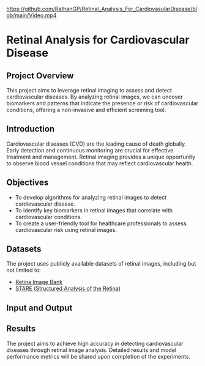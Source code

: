 
https://github.com/RathanGP/Retinal_Analysis_For_CardiovasularDisease/blob/main/Video.mp4
# Retinal Analysis for Cardiovascular Disease

## Project Overview

This project aims to leverage retinal imaging to assess and detect cardiovascular diseases. By analyzing retinal images, we can uncover biomarkers and patterns that indicate the presence or risk of cardiovascular conditions, offering a non-invasive and efficient screening tool.

## Introduction

Cardiovascular diseases (CVD) are the leading cause of death globally. Early detection and continuous monitoring are crucial for effective treatment and management. Retinal imaging provides a unique opportunity to observe blood vessel conditions that may reflect cardiovascular health.

## Objectives

- To develop algorithms for analyzing retinal images to detect cardiovascular disease.
- To identify key biomarkers in retinal images that correlate with cardiovascular conditions.
- To create a user-friendly tool for healthcare professionals to assess cardiovascular risk using retinal images.

## Datasets

The project uses publicly available datasets of retinal images, including but not limited to:
- [Retina Image Bank](https://www.imagebank.asrs.org/)
- [STARE (Structured Analysis of the Retina)](http://cecas.clemson.edu/~ahoover/stare/)

## Input and Output



## Results

The project aims to achieve high accuracy in detecting cardiovascular diseases through retinal image analysis. Detailed results and model performance metrics will be shared upon completion of the experiments.
